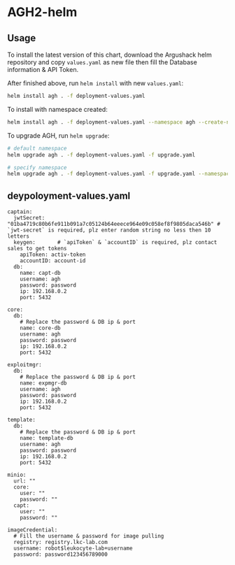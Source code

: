 # AGH2-helm

## Usage

To install the latest version of this chart, download the Argushack helm repository and copy `values.yaml` as new file then fill the Database information & API Token.

After finished above, run `helm install` with new `values.yaml`:

``` bash
helm install agh . -f deployment-values.yaml
```

To install with namespace created:

``` bash
helm install agh . -f deployment-values.yaml --namespace agh --create-namespace
```

To upgrade AGH, run `helm upgrade`:

``` bash
# default namespace
helm upgrade agh . -f deployment-values.yaml -f upgrade.yaml

# specify namespace
helm upgrade agh . -f deployment-values.yaml -f upgrade.yaml --namespace agh
```

## deypoloyment-values.yaml
```
captain:
  jwtSecret: "01ba4719c80b6fe911b091a7c05124b64eeece964e09c058ef8f9805daca546b" # `jwt-secret` is required, plz enter random string no less then 10 letters
  keygen:       # `apiToken` & `accountID` is required, plz contact sales to get tokens
    apiToken: activ-token
    accountID: account-id
  db:
    name: capt-db
    username: agh
    password: password
    ip: 192.168.0.2
    port: 5432

core:
  db:
    # Replace the password & DB ip & port
    name: core-db
    username: agh
    password: password
    ip: 192.168.0.2
    port: 5432

exploitmgr:
  db:
    # Replace the password & DB ip & port
    name: expmgr-db
    username: agh
    password: password
    ip: 192.168.0.2
    port: 5432

template:
  db:
    # Replace the password & DB ip & port
    name: template-db
    username: agh
    password: password
    ip: 192.168.0.2
    port: 5432

minio:
  url: ""
  core:
    user: ""
    password: ""
  capt:
    user: ""
    password: ""

imageCredential:
  # Fill the username & password for image pulling
  registry: registry.lkc-lab.com
  username: robot$leukocyte-lab+username
  password: password123456789000
```